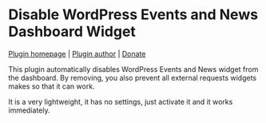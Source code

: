 Disable WordPress Events and News Dashboard Widget
==================================================

[Plugin homepage](http://blog.milandinic.com/wordpress/plugins/disable-wordpress-events-and-news-dashboard-widget/) | [Plugin author](http://blog.milandinic.com/) | [Donate](http://blog.milandinic.com/donate/)

This plugin automatically disables WordPress Events and News widget from the dashboard. By removing, you also prevent all external requests widgets makes so that it can work.

It is a very lightweight, it has no settings, just activate it and it works immediately.